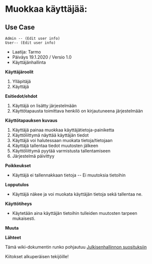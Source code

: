 # Muokkaa käyttäjää:

## Use Case 


```plantuml
Admin -- (Edit user info)
User-- (Edit user info)
```

* Laatija: Tarmo
* Päiväys 19.1.2020 / Versio 1.0 
* Käyttäjänhallinta
	
**Käyttäjäroolit**	

1. Ylläpitäjä
2. Käyttäjä

**Esitiedot/ehdot**	

1. Käyttäjä on lisätty järjestelmään 
2. Käyttötapausta toimittava henkilö on kirjautuneena järjestelmään

**Käyttötapauksen kuvaus**

1. Käyttäjä painaa muokkaa käyttäjätietoja-painiketta
2. Käyttöliittymä näyttää käyttäjän tiedot
3. Käyttäjä voi halutessaan muokata tietoja/tietojaan
4. Käyttäjä tallentaa tiedot muutosten jälkeen  
5. Käyttöliittymä pyytää varmistusta tallentamiseen
6. Järjestelmä päivittyy

**Poikkeukset**
 
* Käyttäjä ei tallennakkaan tietoja -- Ei muutoksia tietoihin


	
**Lopputulos**	

* Käyttäjä näkee ja voi muokata käyttäjän tietoja sekä tallentaa ne.

**Käyttötiheys** 

* Käytetään aina käyttäjän tietoihin tulleiden muutosten tarpeen mukaisesti.

**Muuta**	



**Lähteet**

Tämä wiki-dokumentin runko pohjautuu [Julkisenhallinnon suosituksiin](http://www.jhs-suositukset.fi/web/guest/jhs/recommendations/173)

Kiitokset alkuperäisen tekijöille!

